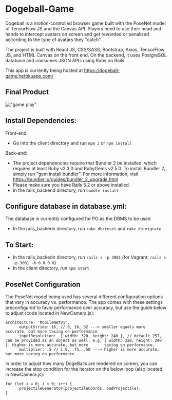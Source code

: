 # Dogeball-Game

Dogeball is a motion-controlled browser game built with the PoseNet model of TensorFlow JS and the Canvas API. Players need to use their
head and hands to intercept avatars on screen and get rewarded or penalized according to the type of avatars they "catch". 

The project is built with React JS, CSS/SASS, Bootstrap, Axios, TensorFlow JS, and HTML Canvas on the front end. On the backend, it uses PostgreSQL database 
and consumes JSON APIs using Ruby on Rails.

This app is currently being hosted at https://dogeball-game.herokuapp.com/

## Final Product
!["game play"](https://github.com/doge33/Dogeball-Game/blob/master/docs/DogeBall.gif?raw=true)

## Install Dependencies:
Front-end:
- Go into the client directory and run ```npm i``` or ```npm install```

Back-end: 
- The project dependencies require that Bundler 2 be installed, which requires at least Ruby v2.3.0 and RubyGems v2.5.0. To install Bundler 2, simply run "gem install bundler". For more information, visit https://bundler.io/guides/bundler_2_upgrade.html
- Please make sure you have Rails 5.2 or above installed.
- In the rails_backend directory, run ```bundle install```

## Configure database in database.yml:

The database is currently configured for PG as the DBMS to be used
- In the rails_backedn directory, run ```rake db:reset``` and ```rake db:migrate```

## To Start:
- In the rails_backedn directory, run ```rails s -p 3001``` (for Vagrant: ```rails s -p 3001 -b 0.0.0.0```)
- In the client directory, run ```npm start```

## PoseNet Configuration
The PoseNet model being used has several different configuration options that vary in accuracy vs. performance. The app comes with these settings preconfigured to favor performance over accuracy, but use the guide below to adjust (code located in NewCamera.js):
```
architecture: 'MobileNetV1',
      outputStride: 16, // 8, 16, 32 ---> smaller equals more accurate, but more taxing on performance
      inputResolution:  { width: 320, height: 240 }, // default 257, can be provided as an object as well, e.g. { width: 320, height: 240 }. Higher is more accurate, but more       taxing on performance.
      multiplier: .5 // 1.0, .75, .50 ---> higher is more accurate, but more taxing on performance
```
In order to adjust how many DogeBalls are rendered on screen, you can increase the stop condition for the iterator on the below loop (also located in NewCamera.js):
```
for (let i = 0; i < 9; i++) {
      projectileGenerator(projectileCoords, badProjectile);  
}
```



